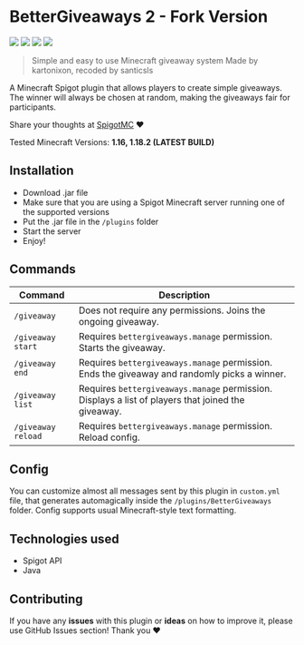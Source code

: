 # BetterGiveaways 2 - Fork Version

![](https://hits.seeyoufarm.com/api/count/incr/badge.svg?url=https%3A%2F%2Fgithub.com%2Fkartonixon%2Fbetter-giveaways&count_bg=%2379C83D&title_bg=%23555555&icon=github.svg&icon_color=%23E7E7E7&title=visits&edge_flat=false)
![](https://img.shields.io/spiget/downloads/83231)
![](https://img.shields.io/github/issues/kartonixon/better-giveaways)
![](https://img.shields.io/github/license/kartonixon/better-giveaways)

> Simple and easy to use Minecraft giveaway system
> Made by kartonixon, recoded by santicsls

A Minecraft Spigot plugin that allows players to create simple giveaways. The winner will always be chosen at random, making the giveaways fair for participants.

Share your thoughts at [SpigotMC](https://www.spigotmc.org/resources/%E2%9C%A8-bettergiveaways-2-%E2%9C%A8-full-custom-discord-webhook-lightweight-%E2%9C%85.110046/) ❤

Tested Minecraft Versions: **1.16, 1.18.2 (LATEST BUILD)**

## Installation

- Download .jar file
- Make sure that you are using a Spigot Minecraft server running one of the supported versions
- Put the .jar file in the `/plugins` folder
- Start the server
- Enjoy!

## Commands

Command | Description
------- | -----------
`/giveaway` | Does not require any permissions. Joins the ongoing giveaway.
`/giveaway start` | Requires `bettergiveaways.manage` permission. Starts the giveaway. 
`/giveaway end` | Requires `bettergiveaways.manage` permission. Ends the giveaway and randomly picks a winner.
`/giveaway list` | Requires `bettergiveaways.manage` permission. Displays a list of players that joined the giveaway.
`/giveaway reload` | Requires `bettergiveaways.manage` permission. Reload config.

## Config 

You can customize almost all messages sent by this plugin in `custom.yml` file, that generates automagically inside the `/plugins/BetterGiveaways` folder. Config supports usual Minecraft-style text formatting.

## Technologies used
- Spigot API
- Java

## Contributing

If you have any **issues** with this plugin or **ideas** on how to improve it, please use GitHub Issues section! Thank you ❤
